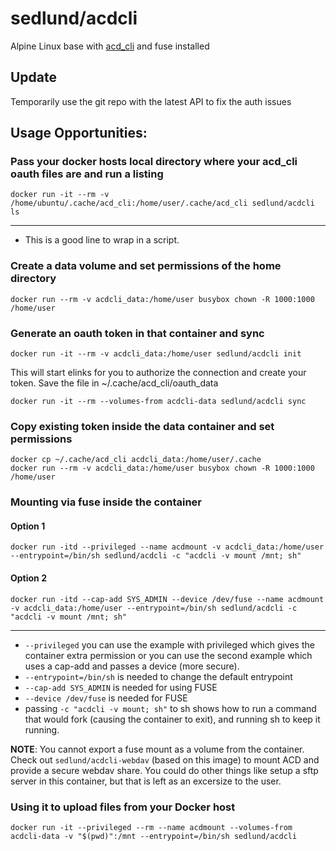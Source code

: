 # sedlund/acdcli

Alpine Linux base with [acd_cli](https://github.com/yadayada/acd_cli) and fuse installed

## Update

Temporarily use the git repo with the latest API to fix the auth issues

## Usage Opportunities:

### Pass your docker hosts local directory where your acd_cli oauth files are and run a listing

    docker run -it --rm -v /home/ubuntu/.cache/acd_cli:/home/user/.cache/acd_cli sedlund/acdcli ls
----

* This is a good line to wrap in a script.

### Create a data volume and set permissions of the home directory

    docker run --rm -v acdcli_data:/home/user busybox chown -R 1000:1000 /home/user

### Generate an oauth token in that container and sync

    docker run -it --rm -v acdcli_data:/home/user sedlund/acdcli init

This will start elinks for you to authorize the connection and create your token.  Save the file in ~/.cache/acd_cli/oauth_data

    docker run -it --rm --volumes-from acdcli-data sedlund/acdcli sync
    
### Copy existing token inside the data container and set permissions

    docker cp ~/.cache/acd_cli acdcli_data:/home/user/.cache
    docker run --rm -v acdcli_data:/home/user busybox chown -R 1000:1000 /home/user

### Mounting via fuse inside the container

#### Option 1
    docker run -itd --privileged --name acdmount -v acdcli_data:/home/user --entrypoint=/bin/sh sedlund/acdcli -c "acdcli -v mount /mnt; sh"
#### Option 2
    docker run -itd --cap-add SYS_ADMIN --device /dev/fuse --name acdmount -v acdcli_data:/home/user --entrypoint=/bin/sh sedlund/acdcli -c "acdcli -v mount /mnt; sh"
----

* `--privileged` you can use the example with privileged which gives the container extra permission or you can use the second example which uses a cap-add and passes a device (more secure).
* `--entrypoint=/bin/sh` is needed to change the default entrypoint
* `--cap-add SYS_ADMIN` is needed for using FUSE
* `--device /dev/fuse` is needed for FUSE
* passing `-c "acdcli -v mount; sh"` to sh shows how to run a command that would fork (causing the container to exit), and running sh to keep it running.

**NOTE**: You cannot export a fuse mount as a volume from the container.  Check out `sedlund/acdcli-webdav` (based on this image) to mount ACD and provide a secure webdav share.  You could do other things like setup a sftp server in this container, but that is left as an excersize to the user.

### Using it to upload files from your Docker host
    docker run -it --privileged --rm --name acdmount --volumes-from acdcli-data -v "$(pwd)":/mnt --entrypoint=/bin/sh sedlund/acdcli

